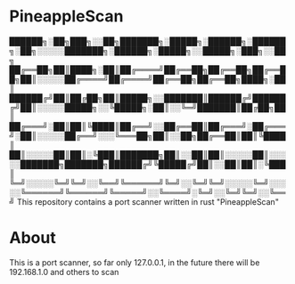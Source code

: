 # PineappleScan

██████╗░██╗███╗░░██╗███████╗░█████╗░██████╗░██████╗░██╗░░░░░███████╗░██████╗░█████╗░░█████╗░███╗░░██╗
██╔══██╗██║████╗░██║██╔════╝██╔══██╗██╔══██╗██╔══██╗██║░░░░░██╔════╝██╔════╝██╔══██╗██╔══██╗████╗░██║
██████╔╝██║██╔██╗██║█████╗░░███████║██████╔╝██████╔╝██║░░░░░█████╗░░╚█████╗░██║░░╚═╝███████║██╔██╗██║
██╔═══╝░██║██║╚████║██╔══╝░░██╔══██║██╔═══╝░██╔═══╝░██║░░░░░██╔══╝░░░╚═══██╗██║░░██╗██╔══██║██║╚████║
██║░░░░░██║██║░╚███║███████╗██║░░██║██║░░░░░██║░░░░░███████╗███████╗██████╔╝╚█████╔╝██║░░██║██║░╚███║
╚═╝░░░░░╚═╝╚═╝░░╚══╝╚══════╝╚═╝░░╚═╝╚═╝░░░░░╚═╝░░░░░╚══════╝╚══════╝╚═════╝░░╚════╝░╚═╝░░╚═╝╚═╝░░╚══╝
This repository contains a port scanner written in rust "PineappleScan"

# About
This is a port scanner, so far only 127.0.0.1, in the future there will be 192.168.1.0 and others to scan
